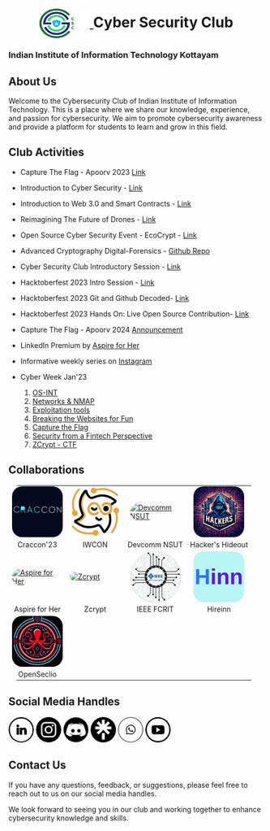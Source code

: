 <style>
    img {
        border-radius: 20px;
        width: 100px;
    }

    .social {
        border-radius: 999px;
        width: 50px;
        height: 50px;
    }

    table tr td a {
        display: flex;
        flex-direction: column;
        justify-content: center;
        align-items: center
    }
</style>

<h1 align="center">
    <a href="https://github.com/CSYClubIIITK/ClubVault">
        <img src="Logo.png" valign="middle" height="58" alt="CSY logo" />
    </a>
    <span valign="middle">
        Cyber Security Club
    </span>
</h1>

### Indian Institute of Information Technology Kottayam

## About Us

Welcome to the Cybersecurity Club of Indian Institute of Information Technology. This is a place where we share our knowledge, experience, and passion for cybersecurity. We aim to promote cybersecurity awareness and provide a platform for students to learn and grow in this field.

## Club Activities

- Capture The Flag - Apoorv 2023 [Link](https://github.com/CSYClubIIITK/ClubVault/tree/main/Events/Apoorv%20Capture%20The%20Flag'23)
- Introduction to Cyber Security - [Link](https://github.com/CSYClubIIITK/ClubVault/tree/main/Events/Introduction%20to%20Cyber%20Security)
- Introduction to Web 3.0 and Smart Contracts - [Link](https://github.com/CSYClubIIITK/ClubVault/tree/main/Events/Introduction%20to%20Web%203.0%20and%20Smart%20Contracts)
- Reimagining The Future of Drones - [Link](https://github.com/CSYClubIIITK/ClubVault/tree/main/Events/Reimagining%20the%20future%20of%20drones)
- Open Source Cyber Security Event - EcoCrypt - [Link](https://github.com/CSYClubIIITK/ClubVault/tree/main/Events/EcoCrypt)
- Advanced Cryptography Digital-Forensics - [Github Repo](https://github.com/CSYClubIIITK/Advanced-Cryptography-Digital-Forensics)
- Cyber Security Club Introductory Session - [Link](https://github.com/CSYClubIIITK/ClubVault/tree/main/Events/Cyber%20Security%20Club%20Introductory%20Session)
- Hacktoberfest 2023 Intro Session - [Link](https://github.com/CSYClubIIITK/ClubVault/tree/main/Events/Hacktoberfest'23%20Intro%20Session)
- Hacktoberfest 2023 Git and Github Decoded- [Link](https://github.com/CSYClubIIITK/ClubVault/tree/main/Events/Hacktoberfest'23%20Git%20and%20Github%20Decoded)
- Hacktoberfest 2023 Hands On: Live Open Source Contribution- [Link](https://github.com/CSYClubIIITK/ClubVault/tree/main/Events/Hacktoberfest'23%20Hands%20On%20Live%20Open%20Source%20Contribution)
- Capture The Flag - Apoorv 2024 [Announcement](https://github.com/CSYClubIIITK/ClubVault/tree/main/Events/Apoorv%20Capture%20The%20Flag'24)

- LinkedIn Premium by [Aspire for Her](https://www.linkedin.com/posts/csyclub-iiitkottayam_iiitkottayam-cybersecurityclub-aspireforher-activity-7147090435385999360-feKj?utm_source=share&utm_medium=member_android)

- Informative weekly series on [Instagram](https://github.com/CSYClubIIITK/ClubVault/tree/main/Events/Weekly%20Series)

- Cyber Week Jan'23
    1. [OS-INT](Events/Cyber%20Week/os-int)
    2. [Networks & NMAP](Events/Cyber%20Week/networks-and-nmap)
    3. ⁠[Exploitation tools](Events/Cyber%20Week/exploitation-tools)
    4. ⁠[Breaking the Websites for Fun](Events/Cyber%20Week/breaking-the-websites-for-fun)
    5. ⁠[Capture the Flag](Events/Cyber%20Week/capture-the-flag)
    6. [Security from a Fintech Perspective](Events/Cyber%20Week/security-from-a-fintech-perspective)
    7. ⁠[ZCrypt - CTF](Events/Cyber%20Week/Zcrypt)

## Collaborations 
<table style="border-radius: 20px; border: none">
    <tr>
        <td><a href="https://www.linkedin.com/posts/csyclub-iiitkottayam_cybersecurity-craccon2024-iiitk-activity-7145813534449254400-W5o2?utm_source=share&utm_medium=member_desktop"><img src="logos/cracoon_logo.jpg" alt="Cracoon" width="100px"></a></td>
        <td><a href="https://www.linkedin.com/posts/csyclub-iiitkottayam_iwcon23-iwcon-communitypartner-activity-7140961881959170048-TqoV?utm_source=share&utm_medium=member_desktop"><img style="border-radius: 20px" src="logos/IWCON_logo.jpg" alt="IWCON" width="100px"></a>
        </td>
        <td><a href="https://devcomm.international/"><img src="https://devcomm.international/static/media/DevcommLogo.219fdf70c675c94ce9ba.png?w=20" alt="Devcomm NSUT" width="100px"></a></td>
        <td><a href="https://www.linkedin.com/company/hackershideoutx/"><img src="./logos/hideout.jpeg" alt="Hacker's Hideout" width="100px"></a></td>
    </tr>
    <tr>
        <td><center>Craccon'23</center></td>
        <td><center>IWCON</center></td>
        <td><center>Devcomm NSUT</center></td>
        <td><center>Hacker's Hideout</center></td>
    </tr>
    <tr>
        <td><a href="https://www.linkedin.com/posts/csyclub-iiitkottayam_iiitkottayam-cybersecurityclub-aspireforher-activity-7147090435385999360-feKj?utm_source=share&utm_medium=member_desktop"><img src="https://aspireforher.com/wp-content/uploads/2021/08/Aspire-For-Her-logo-3.png" alt="Aspire for Her" width="100px"></a></td>
        <td><a href="https://www.zcrypt.cloud/"><img src="https://www.zcrypt.cloud/images-event/logo.svg" alt="Zcrypt" width="100px"></a></td>
        <td><a href="https://www.linkedin.com/company/ieee-fcrit/?originalSubdomain=in"><img src="logos/IEEE FCRIT_logo.jpg" alt="IEEE FCRIT" width="100px"></a></td>
        <td><a href="https://www.linkedin.com/company/hireinncoin/about/"><img src="logos/HireInn_logo.jpg" alt="Hireinn" width="100px"></a></td>
    </tr>
    <tr>
        <td><center>Aspire for Her</center></td>
        <td><center>Zcrypt</center></td>
        <td><center>IEEE FCRIT</center></td>
        <td><center>Hireinn</center></td>
    </tr>
    <tr>
        <td><a href="https://www.linkedin.com/company/opseclio/?originalSubdomain=in"><img src="logos/Opseclio_logo.jpg" alt="OpenSeclio" width="100px"></a></td>
    </tr>
    <tr>
        <td><center>OpenSeclio</center></td>
    </tr>
</table>

## Social Media Handles

<a href="https://www.linkedin.com/company/csyclub-iiitkottayam/"><img src="./logos/socials/linkedin.png" class="social"></a>
<a href="https://instagram.com/csyclub_iiitkottayam?igshid=ZWIzMWE5ZmU3Zg=="><img src="./logos/socials/instagram.png" class="social"></a>
<a href="https://discord.gg/ZbqsQRrdtx"><img src="./logos/socials/discord.jpg" class="social"></a>
<a href="https://linktr.ee/csyclub_iiitk"><img src="./logos/socials/linktree.png" class="social"></a>
<a href="https://chat.whatsapp.com/DXZ0WkgqWYXEYj5jtVaa8h"><img src="./logos/socials/whatsapp.png" class="social"></a>
<a href="https://www.youtube.com/@CyberSecurityClub-IIITK"><img src="./logos/socials/youtube.png" class="social"></a>

<!-- 
- [<img src="./logos/socials/linkedin.png" class="social">](https://www.linkedin.com/company/csyclub-iiitkottayam/)
- [<img src="./logos/socials/instagram.png" class="social">](https://instagram.com/csyclub_iiitkottayam?igshid=ZWIzMWE5ZmU3Zg==)
- [<img src="./logos/socials/discord.png" class="social">](https://discord.gg/ZbqsQRrdtx)
- [<img src="./logos/socials/linktree.png" class="social">](https://linktr.ee/csyclub_iiitk)
- [<img src="./logos/socials/whatsapp.png" class="social">](https://chat.whatsapp.com/DXZ0WkgqWYXEYj5jtVaa8h)
- [<img src="./logos/socials/youtube.png" class="social">](https://www.youtube.com/@CyberSecurityClub-IIITK) -->



## Contact Us

If you have any questions, feedback, or suggestions, please feel free to reach out to us on our social media handles.

We look forward to seeing you in our club and working together to enhance cybersecurity knowledge and skills.

<!-- MARKDOWN LINKS & IMAGES -->
<!-- https://www.markdownguide.org/basic-syntax/#reference-style-links -->
[hackers-hideout]: /logos/hideout.jpeg
[hackers-hideout-url]: https://www.linkedin.com/company/hackershideoutx/

[devcom-nsut]: https://devcomm.international/static/media/DevcommLogo.219fdf70c675c94ce9ba.png?w=20
[devcom-nsut-url]: https://devcomm.international/
